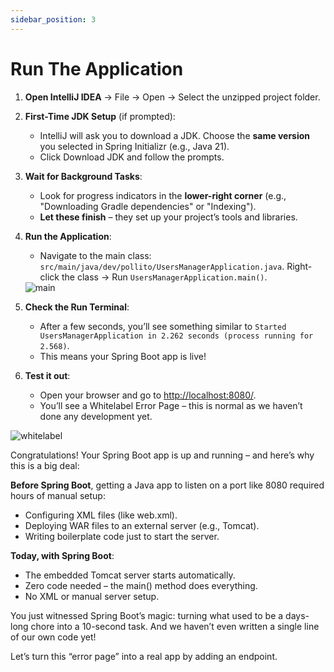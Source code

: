 ```yaml
---
sidebar_position: 3
---
```


# Run The Application

1. **Open IntelliJ IDEA** → File → Open → Select the unzipped project folder.
2. **First-Time JDK Setup** (if prompted):
   * IntelliJ will ask you to download a JDK. Choose the **same version** you selected in Spring Initializr (e.g., Java 21).
   * Click Download JDK and follow the prompts.
3. **Wait for Background Tasks**:
   * Look for progress indicators in the **lower-right corner** (e.g., "Downloading Gradle dependencies" or "Indexing").
   * **Let these finish** – they set up your project’s tools and libraries.
4. **Run the Application**:
   * Navigate to the main class: `src/main/java/dev/pollito/UsersManagerApplication.java`. Right-click the class → Run `UsersManagerApplication.main()`.
    
   <div>
      <img src={require('@site/static/img/lets-create-a-spring-boot-project/main.png').default} alt="main" />
   </div>

5. **Check the Run Terminal**:
   * After a few seconds, you’ll see something similar to `Started UsersManagerApplication in 2.262 seconds (process running for 2.568)`.
   * This means your Spring Boot app is live!
6. **Test it out**:
   * Open your browser and go to [http://localhost:8080/](http://localhost:8080/).
   * You’ll see a Whitelabel Error Page – this is normal as we haven’t done any development yet.

<div>
   <img src={require('@site/static/img/lets-create-a-spring-boot-project/whitelabel.png').default} alt="whitelabel" />
</div>

Congratulations! Your Spring Boot app is up and running – and here’s why this is a big deal:

**Before Spring Boot**, getting a Java app to listen on a port like 8080 required hours of manual setup:

* Configuring XML files (like web.xml).
* Deploying WAR files to an external server (e.g., Tomcat).
* Writing boilerplate code just to start the server.

**Today, with Spring Boot**:

* The embedded Tomcat server starts automatically.
* Zero code needed – the main() method does everything.
* No XML or manual server setup.

You just witnessed Spring Boot’s magic: turning what used to be a days-long chore into a 10-second task. And we haven’t even written a single line of our own code yet!

Let’s turn this “error page” into a real app by adding an endpoint.
